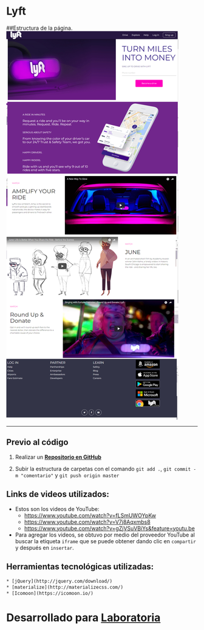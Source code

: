 # Lyft

##Estructura de la página.
![Lyft estructure](assets/images/lyft-structure.png)
***
## Previo al código

1. Realizar un [**Repositorio en GitHub**](https://github.com/RosyG/lyft-v3)

2. Subir la estructura de carpetas con el comando `git add .`, `git commit -m "comentario"` y `git push origin master`


  ## Links de videos utilizados:
  - Estos son los videos de YouTube:
    * https://www.youtube.com/watch?v=fLSmUWOYpKw
    * https://www.youtube.com/watch?v=V7j8Aqxmbs8
    * https://www.youtube.com/watch?v=gZjVSuVBiYs&feature=youtu.be
  - Para agregar los videos, se obtuvo por medio del proveedor YouTube al buscar la etiqueta `iframe` que se puede obtener dando clic en `compartir` y después en `insertar`.

  ## Herramientas tecnológicas utilizadas:

    * [jQuery](http://jquery.com/download/)
    * [materialize](http://materializecss.com/)
    * [Icomoon](https://icomoon.io/)


# Desarrollado para [Laboratoria](http://www.laboratoria.la/)
